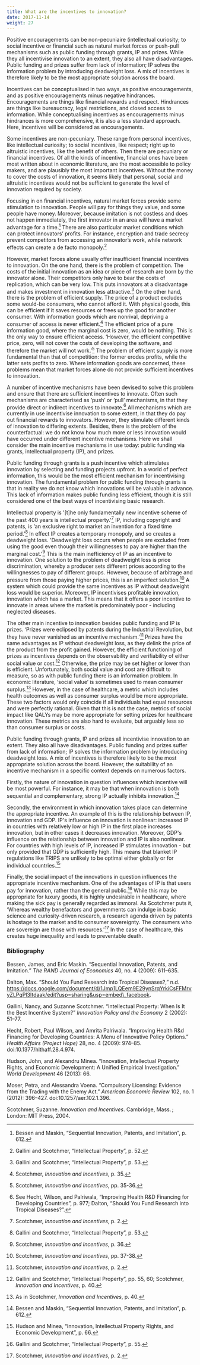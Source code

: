 ```yaml
---
title: What are the incentives to innovation?
date: 2017-11-14
weight: 27
---
```


Positive encouragements can be non-pecuniaire (intellectual curiosity; to social incentive or financial such as natural market forces or push-pull mechanisms such as public funding through grants, IP and prizes. While they all incentivise innovation to an extent, they also all have disadvantages. Public funding and prizes suffer from lack of information; IP solves the information problem by introducing deadweight loss. A mix of incentives is therefore likely to be the most appropriate solution across the board.

Incentives can be conceptualised in two ways, as positive encouragements, and as positive encouragements minus negative hindrances. Encouragements are things like financial rewards and respect. Hindrances are things like bureaucracy, legal restrictions, and closed access to information. While conceptualising incentives as encouragements minus hindrances is more comprehensive, it is also a less standard approach. Here, incentives will be considered as encouragements.

Some incentives are non-pecuniary. These range from personal incentives, like intellectual curiosity; to social incentives, like respect; right up to altruistic incentives, like the benefit of others. Then there are pecuniary or financial incentives. Of all the kinds of incentive, financial ones have been most written about in economic literature, are the most accessible to policy makers, and are plausibly the most important incentives. Without the money to cover the costs of innovation, it seems likely that personal, social and altruistic incentives would not be sufficient to generate the level of innovation required by society.

Focusing in on financial incentives, natural market forces provide some stimulation to innovation. People will pay for things they value, and some people have money. Moreover, because imitation is not costless and does not happen immediately, the first innovator in an area will have a market advantage for a time.[^64] There are also particular market conditions which can protect innovators’ profits. For instance, encryption and trade secrecy prevent competitors from accessing an innovator’s work, while network effects can create a de facto monopoly.[^65]

However, market forces alone usually offer insufficient financial incentives to innovation. On the one hand, there is the problem of competition. The costs of the initial innovation as an idea or piece of research are born by the innovator alone. Their competitors only have to bear the costs of replication, which can be very low. This puts innovators at a disadvantage and makes investment in innovation less attractive.[^66] On the other hand, there is the problem of efficient supply. The price of a product excludes some would-be consumers, who cannot afford it. With physical goods, this can be efficient if it saves resources or frees up the good for another consumer. With information goods which are nonrival, depriving a consumer of access is never efficient.[^67] The efficient price of a pure information good, where the marginal cost is zero, would be nothing. This is the only way to ensure efficient access. ‘However, the efficient competitive price, zero, will not cover the costs of developing the software, and therefore the market will not work.’[^68] The problem of efficient supply is more fundamental than that of competition: the former erodes profits, while the latter sets profits to zero. Where information goods are concerned, these problems mean that market forces alone do not provide sufficient incentives to innovation.

A number of incentive mechanisms have been devised to solve this problem and ensure that there are sufficient incentives to innovate. Often such mechanisms are characterised as ‘push’ or ‘pull’ mechanisms, in that they provide direct or indirect incentives to innovate.[^69] All mechanisms which are currently in use incentivise innovation to some extent, in that they do pay out financial rewards to innovators. However, they stimulate different kinds of innovation to differing extents. Besides, there is the problem of the counterfactual: we do not know how much more or less innovation would have occurred under different incentive mechanisms. Here we shall consider the main incentive mechanisms in use today: public funding via grants, intellectual property (IP), and prizes.

Public funding through grants is a push incentive which stimulates innovation by selecting and funding projects upfront. In a world of perfect information, this would be the most efficient mechanism for incentivising innovation. The fundamental problem for public funding through grants is that in reality we do not know which innovations will be valuable in advance. This lack of information makes public funding less efficient, though it is still considered one of the best ways of incentivising basic research.

Intellectual property is '\[t\]he only fundamentally new incentive scheme of the past 400 years is intellectual property.'[^70] IP, including copyright and patents, is ‘an exclusive right to market an invention for a fixed time period.’[^71] In effect IP creates a temporary monopoly, and so creates a deadweight loss. 'Deadweight loss occurs when people are excluded from using the good even though their willingnesses to pay are higher than the marginal cost.'[^72] This is the main inefficiency of IP as an incentive to innovation. One solution to the problem of deadweight loss is price discrimination, whereby a producer sets different prices according to the willingnesses to pay of different groups. However, because of arbitrage and pressure from those paying higher prices, this is an imperfect solution.[^73] A system which could provide the same incentives as IP without deadweight loss would be superior. Moreover, IP incentivises profitable innovation, innovation which has a market. This means that it offers a poor incentive to innovate in areas where the market is predominately poor - including neglected diseases.

The other main incentive to innovation besides public funding and IP is prizes. ‘Prizes were eclipsed by patents during the Industrial Revolution, but they have never vanished as an incentive mechanism.'[^74] Prizes have the same advantages as IP without deadweight loss, as they delink the price of the product from the profit gained. However, the efficient functioning of prizes as incentives depends on the observability and verifiability of either social value or cost.[^75] Otherwise, the prize may be set higher or lower than is efficient. Unfortunately, both social value and cost are difficult to measure, so as with public funding there is an information problem. In economic literature, ‘social value’ is sometimes used to mean consumer surplus.[^76] However, in the case of healthcare, a metric which includes health outcomes as well as consumer surplus would be more appropriate. These two factors would only coincide if all individuals had equal resources and were perfectly rational. Given that this is not the case, metrics of social impact like QALYs may be more appropriate for setting prizes for healthcare innovation. These metrics are also hard to evaluate, but arguably less so than consumer surplus or costs.

Public funding through grants, IP and prizes all incentivise innovation to an extent. They also all have disadvantages. Public funding and prizes suffer from lack of information; IP solves the information problem by introducing deadweight loss. A mix of incentives is therefore likely to be the most appropriate solution across the board. However, the suitability of an incentive mechanism in a specific context depends on numerous factors.

Firstly, the nature of innovation in question influences which incentive will be most powerful. For instance, it may be that when innovation is both sequential and complementary, strong IP actually inhibits innovation.[^77]

Secondly, the environment in which innovation takes place can determine the appropriate incentive. An example of this is the relationship between IP, innovation and GDP. IP's influence on innovation is nonlinear: increased IP in countries with relatively low or high IP in the first place increases innovation, but in other cases it decreases innovation. Moreover, GDP's influence on the relationship between innovation and IP is also nonlinear. For countries with high levels of IP, increased IP stimulates innovation - but only provided that GDP is sufficiently high. This means that blanket IP regulations like TRIPS are unlikely to be optimal either globally or for individual countries.[^78]

Finally, the social impact of the innovations in question influences the appropriate incentive mechanism. One of the advantages of IP is that users pay for innovation, rather than the general public.[^79] While this may be appropriate for luxury goods, it is highly undesirable in healthcare, where making the sick pay is generally regarded as immoral. As Scotchmer puts it, ‘Whereas wealthy benefactors and governments can indulge in basic science and curiosity-driven research, a research agenda driven by patents is hostage to the market and to consumer sovereignty. The consumers who are sovereign are those with resources.'[^80] In the case of healthcare, this creates huge inequality and leads to preventable death.

### Bibliography

Bessen, James, and Eric Maskin. “Sequential Innovation, Patents, and Imitation.” *The RAND Journal of Economics* 40, no. 4 (2009): 611–635.

Dalton, Max. “Should You Fund Research into Tropical Diseases?,” n.d. https://docs.google.com/document/d/1Jmp1LQEem9E29ynSrqYrkiCsFFMrvyZLPqPl3Itdaak/edit?usp=sharing&usp=embed\_facebook.

Gallini, Nancy, and Suzanne Scotchmer. “Intellectual Property: When Is It the Best Incentive System?” *Innovation Policy and the Economy* 2 (2002): 51–77.

Hecht, Robert, Paul Wilson, and Amrita Palriwala. “Improving Health R&d Financing for Developing Countries: A Menu of Innovative Policy Options.” *Health Affairs (Project Hope)* 28, no. 4 (2009): 974–85. doi:10.1377/hlthaff.28.4.974.

Hudson, John, and Alexandru Minea. “Innovation, Intellectual Property Rights, and Economic Development: A Unified Empirical Investigation.” *World Development* 46 (2013): 66.

Moser, Petra, and Alessandra Voena. “Compulsory Licensing: Evidence from the Trading with the Enemy Act.” *American Economic Review* 102, no. 1 (2012): 396–427. doi:10.1257/aer.102.1.396.

Scotchmer, Suzanne. *Innovation and Incentives*. Cambridge, Mass. ; London: MIT Press, 2004.

[^64]: Bessen and Maskin, “Sequential Innovation, Patents, and Imitation”, p. 612.

[^65]: Gallini and Scotchmer, “Intellectual Property”, p. 52.

[^66]: Gallini and Scotchmer, “Intellectual Property”, p. 53.

[^67]: Scotchmer, *Innovation and Incentives*, p. 35.

[^68]: Scotchmer, *Innovation and Incentives*, pp. 35-36.

[^69]: See Hecht, Wilson, and Palriwala, “Improving Health R&D Financing for Developing Countries”, p. 977; Dalton, “Should You Fund Research into Tropical Diseases?”.

[^70]: Scotchmer, *Innovation and Incentives*, p. 2.

[^71]: Gallini and Scotchmer, “Intellectual Property”, p. 53.

[^72]: Scotchmer, *Innovation and Incentives*, p. 36.

[^73]: Scotchmer, *Innovation and Incentives*, pp. 37-38.

[^74]: Scotchmer, *Innovation and Incentives*, p. 2.

[^75]: Gallini and Scotchmer, “Intellectual Property”, pp. 55, 60; Scotchmer, *Innovation and Incentives*, p. 40.

[^76]: As in Scotchmer, *Innovation and Incentives*, p. 40.

[^77]: Bessen and Maskin, “Sequential Innovation, Patents, and Imitation”, p. 612.

[^78]: Hudson and Minea, “Innovation, Intellectual Property Rights, and Economic Development”, p. 66.

[^79]: Gallini and Scotchmer, “Intellectual Property”, p. 55.

[^80]: Scotchmer, *Innovation and Incentives*, p. 2.
